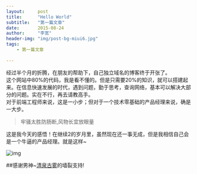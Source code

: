 ```yaml
---
layout:     post
title:      "Hello World"
subtitle:   "第一篇文章"
date:       2015-08-24 
author:     "李宽"
header-img: "img/post-bg-miui6.jpg"
tags:
    - 第一篇文章
    
---
```


经过半个月的折腾，在朋友的帮助下，自己独立域名的博客终于开张了。<br/>
这个网站中80%的代码，我是看不懂的。但是只需要20%的知识，就可以搭建起来。在信息快速发展的时代，遇到问题，勤于思考，查询网络，基本可以解决大部分的问题。实在不行，再去请教高手。<br/>
对于前端工程师来说，这是一小步；但对于一个技术零基础的产品经理来说，确是一大步。<br/>

> 牢骚太胜防肠断,风物长宜放眼量

这是我今天的感悟！在继续2的岁月里，虽然现在还一事无成，但是我相信自己会是一个牛逼的产品经理。就是这样~<br/>

![img](/img/in-post/post-sample-image.jpg)

##感谢男神~[清泉古雾](http://jser.io)的墙裂支持!






